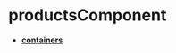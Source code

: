 <!-- generated by markdown-notes-tree -->

# productsComponent

<!-- optional markdown-notes-tree directory description starts here -->

<!-- optional markdown-notes-tree directory description ends here -->

- [**containers**](containers)
